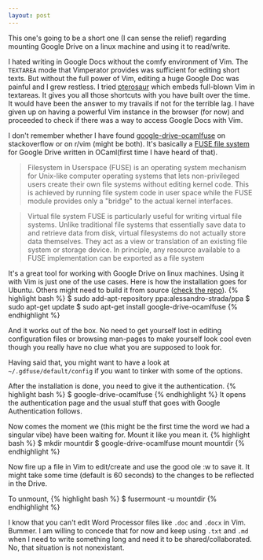 ```yaml
---
layout: post
---
```

This one's going to be a short one (I can sense the relief)
regarding mounting Google Drive on a linux
machine and using it to read/write.

I hated writing in Google Docs without the 
comfy environment of Vim. The `TEXTAREA` mode that Vimperator provides was
sufficient for editing short texts. But without the full power of Vim,
editing a huge Google Doc was painful and I grew restless. I tried [pterosaur](https://github.com/ardagnir/pterosaur)
which embeds full-blown Vim in textareas. It gives you all those shortcuts
with you have built over the time. It would have been the answer to my travails if not
for the terrible lag. 
I have given up on having a powerful Vim instance in the browser (for now) and 
proceeded to check if there was a way to access Google Docs with Vim. 

I don't remember whether I have found [google-drive-ocamlfuse](https://github.com/astrada/google-drive-ocamlfuse)
on stackoverflow or on r/vim (might be both). It's basically a [FUSE file system](http://en.wikipedia.org/wiki/Filesystem_in_Userspace)
for Google Drive written in OCaml(first time I have heard of that).

>Filesystem in Userspace (FUSE) is an operating system mechanism for Unix-like computer
operating systems that lets non-privileged users create their own file systems without
editing kernel code. This is achieved by running file system code in user space while the
FUSE module provides only a "bridge" to the actual kernel interfaces.

>Virtual file system
FUSE is particularly useful for writing virtual file systems. Unlike traditional file systems
that essentially save data to and retrieve data from disk, virtual filesystems do not actually
store data themselves. They act as a view or translation of an existing file system or storage device.
In principle, any resource available to a FUSE implementation can be exported as a file system

It's a great tool for working with Google Drive on linux machines. Using it with
Vim is just one of the use cases. Here is how the installation goes for Ubuntu.
Others might need to build it from source ([check the repo](https://github.com/astrada/google-drive-ocamlfuse#configuration-and-installation)).
{% highlight bash %}
$ sudo add-apt-repository ppa:alessandro-strada/ppa
$ sudo apt-get update
$ sudo apt-get install google-drive-ocamlfuse
{% endhighlight %}

And it works out of the box. No need to get yourself lost in editing
configuration files or browsing man-pages to make yourself look cool
even though you really have no clue what you are supposed to look for.

Having said that, you might want to have a look at `~/.gdfuse/default/config` if you want
to tinker with some of the options.

After the installation is done, you need to give it the authentication.
{% highlight bash %}
$ google-drive-ocamlfuse
{% endhighlight %}
It opens the authentication page and the usual stuff that goes with Google
Authentication follows.

Now comes the moment we (this might be the first time the word we had a singular vibe)
have been waiting for. Mount it like you mean it.
{% highlight bash %}
$ mkdir mountdir
$ google-drive-ocamlfuse mount mountdir
{% endhighlight %}

Now fire up a file in Vim to edit/create and use the good ole :w to save it.
It might take some time (default is 60 seconds) to the changes to be 
reflected in the Drive.

To unmount,
{% highlight bash %}
$ fusermount -u mountdir
{% endhighlight %}

I know that you can't edit Word Processor files like `.doc` and `.docx` in Vim.
Bummer. I am willing to concede that for now and keep using `.txt` and `.md` when I need
to write something long and need it to be shared/collaborated.
No, that situation is not nonexistant.






